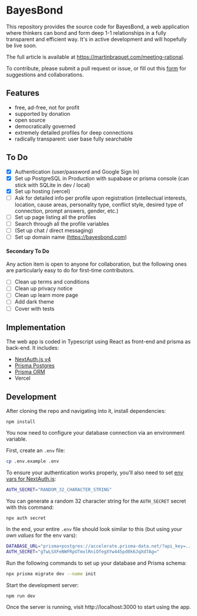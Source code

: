 # BayesBond

This repository provides the source code for BayesBond, a web application where thinkers can bond and form deep 1-1 
relationships in a fully transparent and efficient way. It's in active development and will hopefully be live soon.

The full article is available at https://martinbraquet.com/meeting-rational.

To contribute, please submit a pull request or issue, or fill out this [form](https://forms.gle/tKnXUMAbEreMK6FC6) for suggestions and collaborations.

## Features

- free, ad-free, not for profit
- supported by donation
- open source
- democratically governed
- extremely detailed profiles for deep connections
- radically transparent: user base fully searchable

## To Do

- [x] Authentication (user/password and Google Sign In)
- [x] Set up PostgreSQL in Production with supabase or prisma console (can stick with SQLite in dev / local)
- [x] Set up hosting (vercel)
- [ ] Ask for detailed info per profile upon registration (intellectual interests, location, cause areas, personality type, conflict style, desired type of connection, prompt answers, gender, etc.)
- [ ] Set up page listing all the profiles
- [ ] Search through all the profile variables
- [ ] (Set up chat / direct messaging)
- [ ] Set up domain name (https://bayesbond.com)

#### Secondary To Do

Any action item is open to anyone for collaboration, but the following ones are particularly easy to do for first-time contributors.

- [ ] Clean up terms and conditions
- [ ] Clean up privacy notice
- [ ] Clean up learn more page
- [ ] Add dark theme
- [ ] Cover with tests

## Implementation

The web app is coded in Typescript using React as front-end and prisma as back-end. It includes:

- [NextAuth.js v4](https://next-auth.js.org/)
- [Prisma Postgres](https://www.prisma.io/postgres)
- [Prisma ORM](https://www.prisma.io/orm)
- Vercel

## Development

After cloning the repo and navigating into it, install dependencies:

```
npm install
```

You now need to configure your database connection via an environment variable.

First, create an `.env` file:

```bash
cp .env.example .env
```

To ensure your authentication works properly, you'll also need to set [env vars for NextAuth.js](https://next-auth.js.org/configuration/options):

```bash
AUTH_SECRET="RANDOM_32_CHARACTER_STRING"
```

You can generate a random 32 character string for the `AUTH_SECRET` secret with this command:

```
npx auth secret
```

In the end, your entire `.env` file should look similar to this (but using _your own values_ for the env vars):

```bash
DATABASE_URL="prisma+postgres://accelerate.prisma-data.net/?api_key=..."
AUTH_SECRET="gTwLSXFeNWFRpUTmxlRniOfegXYw445pd0k6JqXd7Ag="
```

Run the following commands to set up your database and Prisma schema:

```bash
npx prisma migrate dev --name init
```

Start the development server:

```bash
npm run dev
```

Once the server is running, visit http://localhost:3000 to start using the app.